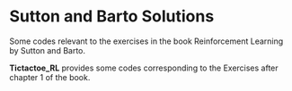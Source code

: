 # Sutton and Barto Solutions

Some codes relevant to the exercises in the book Reinforcement Learning by Sutton and Barto. 

**Tictactoe_RL** provides some codes corresponding to the Exercises after chapter 1 of the book. 

